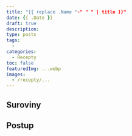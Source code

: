 ```yaml
---
title: "{{ replace .Name "-" " " | title }}"
date: {{ .Date }}
draft: true
description:
type: posts
tags:
  - 
categories:
  - Recepty
toc: false
featuredImg: ...webp
images:
  - /recepty/...
---
```


## Suroviny



## Postup

